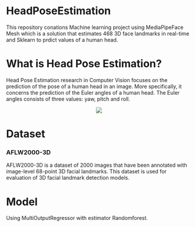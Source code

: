 # HeadPoseEstimation
This repository conations Machine learning project using MediaPipeFace Mesh which is a solution that estimates 468 3D face landmarks in real-time and Sklearn to prdict values of a human head.

# What is Head Pose Estimation?
<p>Head Pose Estimation research in Computer Vision focuses on the prediction of the pose of a human head in an image. More specifically, it concerns the prediction of the Euler angles of a human head. The Euler angles consists of three values: yaw, pitch and roll.</p>
<p align="center">
  <img src="https://miro.medium.com/max/1400/1*p3B8ipwptA7z3HAQ5BGZWw.png"/>
</p>

<h1> Dataset</h1>
<h3>AFLW2000-3D</h3>
AFLW2000-3D is a dataset of 2000 images that have been annotated with image-level 68-point 3D facial landmarks. This dataset is used for evaluation of 3D facial landmark detection models.


<h1> Model</h1>
Using MultiOutputRegressor with estimator Randomforest.


